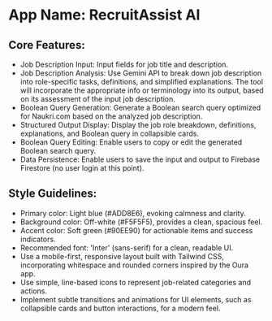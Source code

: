 # **App Name**: RecruitAssist AI

## Core Features:

- Job Description Input: Input fields for job title and description.
- Job Description Analysis: Use Gemini API to break down job description into role-specific tasks, definitions, and simplified explanations. The tool will incorporate the appropriate info or terminology into its output, based on its assessment of the input job description.
- Boolean Query Generation: Generate a Boolean search query optimized for Naukri.com based on the analyzed job description.
- Structured Output Display: Display the job role breakdown, definitions, explanations, and Boolean query in collapsible cards.
- Boolean Query Editing: Enable users to copy or edit the generated Boolean search query.
- Data Persistence: Enable users to save the input and output to Firebase Firestore (no user login at this point).

## Style Guidelines:

- Primary color: Light blue (#ADD8E6), evoking calmness and clarity.
- Background color: Off-white (#F5F5F5), provides a clean, spacious feel.
- Accent color: Soft green (#90EE90) for actionable items and success indicators.
- Recommended font: 'Inter' (sans-serif) for a clean, readable UI. 
- Use a mobile-first, responsive layout built with Tailwind CSS, incorporating whitespace and rounded corners inspired by the Oura app.
- Use simple, line-based icons to represent job-related categories and actions.
- Implement subtle transitions and animations for UI elements, such as collapsible cards and button interactions, for a modern feel.